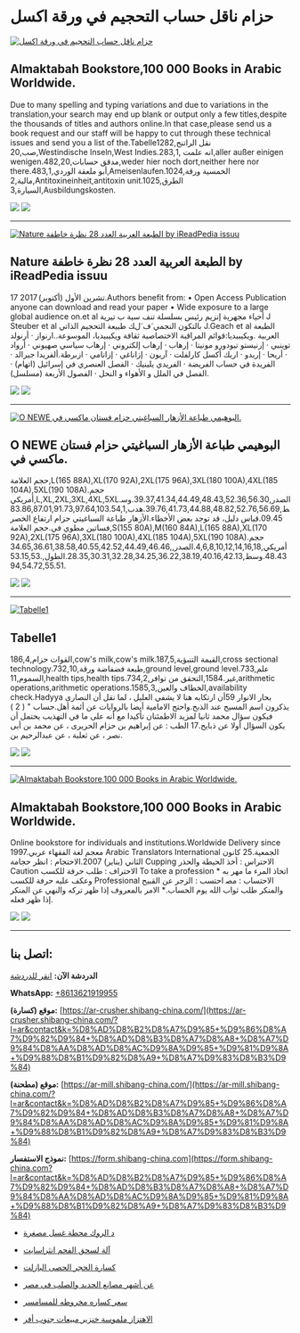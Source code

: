 # حزام ناقل حساب التحجيم في ورقة اكسل

<a href="https://swt.shibang-china.com/?l=ar&img&k=%D8%AD%D8%B2%D8%A7%D9%85+%D9%86%D8%A7%D9%82%D9%84+%D8%AD%D8%B3%D8%A7%D8%A8+%D8%A7%D9%84%D8%AA%D8%AD%D8%AC%D9%8A%D9%85+%D9%81%D9%8A+%D9%88%D8%B1%D9%82%D8%A9+%D8%A7%D9%83%D8%B3%D9%84" target="_blank">![حزام ناقل حساب التحجيم في ورقة اكسل](http://static.shibang-china.com/all-800x300/1234.jpg)</a>

## Almaktabah Bookstore,100 000 Books in Arabic Worldwide.
Due to many spelling and typing variations and due to variations in the translation,your search may end up blank or output only a few titles,despite the thousands of titles and authors online.In that case,please send us a book request and our staff will be happy to cut through these technical issues and send you a list of the.Tabelle1282,نقل الراتنج صب,20,Westindische Inseln,West Indies.283,انه علمت ,1,aller außer einigen wenigen.482,مدقق حسابات,20,weder hier noch dort,neither here nor there.483,أبو ملعقة الوردي,1,Ameisenlaufen.1024,الخمسية ورقة مالية,2,Antitoxineinheit,antitoxin unit.1025,الطرق السيارة,3,Ausbildungskosten.


<a href="https://whatsapp.shibangsoft.com/WhatsApp.php" target="_blank" title="WhatsApp">![](http://static.shibang-china.com/icon/whatsapp.png)</a> <a href="https://swt.shibang-china.com/?l=ar&icon&k=%D8%AD%D8%B2%D8%A7%D9%85+%D9%86%D8%A7%D9%82%D9%84+%D8%AD%D8%B3%D8%A7%D8%A8+%D8%A7%D9%84%D8%AA%D8%AD%D8%AC%D9%8A%D9%85+%D9%81%D9%8A+%D9%88%D8%B1%D9%82%D8%A9+%D8%A7%D9%83%D8%B3%D9%84" target="_blank">![](http://static.shibang-china.com/icon/chat-ar.png)</a>

---

<a href="https://swt.shibang-china.com/?l=ar&img&k=%D8%AD%D8%B2%D8%A7%D9%85+%D9%86%D8%A7%D9%82%D9%84+%D8%AD%D8%B3%D8%A7%D8%A8+%D8%A7%D9%84%D8%AA%D8%AD%D8%AC%D9%8A%D9%85+%D9%81%D9%8A+%D9%88%D8%B1%D9%82%D8%A9+%D8%A7%D9%83%D8%B3%D9%84" target="_blank">![Nature الطبعة العربية العدد 28 نظرة خاطفة by iReadPedia issuu](http://static.shibang-china.com/all-800x300/120.jpg)</a>

## Nature الطبعة العربية العدد 28 نظرة خاطفة by iReadPedia issuu
17 تشرين الأول (أكتوبر) 2017.Authors benefit from: • Open Access Publication anyone can download and read your paper • Wide exposure to a large global audience on.et al أحياء مجهرﻳة إنزيم رئيس بسلسلة تنف سية ب تيرية J Steuber et al بالتکون النجمي َف َلﻚ طبيعة التحجيم الذاتي J.Geach et al الطبعة العربية .ويكيبيديا:قوائم المراقبة الاختصاصية ثقافة ويكيبيديا، الموسوعة..ارنواز &middot; أرنولد توينبي &middot; إرنيستو تيودورو مونيتا &middot; إرهاب &middot; إرهاب إلكتروني &middot; إرهاب سياسي صهيوني &middot; أرواد &middot; أريحا &middot; إريدو &middot; اريك أكسل كارلفلت &middot; آريون &middot; إزاناغي &middot; إزانامي &middot; ازبرطة.ألفريدا جيرالد &middot; الفريدة في حساب الفريضة &middot; الفريدي يلينيك &middot; الفصل العنصري في إسرائيل (اتهام) &middot; الفصل في الملل و الأهواء و النحل &middot; الفصول الأربعة (مسلسل).


<a href="https://whatsapp.shibangsoft.com/WhatsApp.php" target="_blank" title="WhatsApp">![](http://static.shibang-china.com/icon/whatsapp.png)</a> <a href="https://swt.shibang-china.com/?l=ar&icon&k=%D8%AD%D8%B2%D8%A7%D9%85+%D9%86%D8%A7%D9%82%D9%84+%D8%AD%D8%B3%D8%A7%D8%A8+%D8%A7%D9%84%D8%AA%D8%AD%D8%AC%D9%8A%D9%85+%D9%81%D9%8A+%D9%88%D8%B1%D9%82%D8%A9+%D8%A7%D9%83%D8%B3%D9%84" target="_blank">![](http://static.shibang-china.com/icon/chat-ar.png)</a>

---

<a href="https://swt.shibang-china.com/?l=ar&img&k=%D8%AD%D8%B2%D8%A7%D9%85+%D9%86%D8%A7%D9%82%D9%84+%D8%AD%D8%B3%D8%A7%D8%A8+%D8%A7%D9%84%D8%AA%D8%AD%D8%AC%D9%8A%D9%85+%D9%81%D9%8A+%D9%88%D8%B1%D9%82%D8%A9+%D8%A7%D9%83%D8%B3%D9%84" target="_blank">![O NEWE البوهيمي طباعة الأزهار السباغيتي حزام فستان ماكسي في.](http://static.shibang-china.com/all-800x300/664.jpg)</a>

## O NEWE البوهيمي طباعة الأزهار السباغيتي حزام فستان ماكسي في.
حجم العلامة,L(165 88A),XL(170 92A),2XL(175 96A),3XL(180 100A),4XL(185 104A),5XL(190 108A).حجم أمريكي,L,XL,2XL,3XL,4XL,5XL.الصدر,39.37,41.34,44.49,48.43,52.36,56.30.وسط,39.76,41.73,44.88,48.82,52.76,56.69.هدب,83.86,87.01,91.73,97.64,103.54,109.45.قياس دليل، قد توجد بعض الأخطاء.الأزهار طباعة السباغيتي حزام ارتفاع الخصر فساتين مطوي في.حجم العلامة,S(155 80A),M(160 84A),L(165 88A),XL(170 92A),2XL(175 96A),3XL(180 100A),4XL(185 104A),5XL(190 108A).حجم أمريكي,4,6,8,10,12,14,16,18.الصدر,34.65,36.61,38.58,40.55,42.52,44.49,46.46,48.43.وسط,28.35,30.31,32.28,34.25,36.22,38.19,40.16,42.13.الطول,53.15,53.94,54.72,55.51.


<a href="https://whatsapp.shibangsoft.com/WhatsApp.php" target="_blank" title="WhatsApp">![](http://static.shibang-china.com/icon/whatsapp.png)</a> <a href="https://swt.shibang-china.com/?l=ar&icon&k=%D8%AD%D8%B2%D8%A7%D9%85+%D9%86%D8%A7%D9%82%D9%84+%D8%AD%D8%B3%D8%A7%D8%A8+%D8%A7%D9%84%D8%AA%D8%AD%D8%AC%D9%8A%D9%85+%D9%81%D9%8A+%D9%88%D8%B1%D9%82%D8%A9+%D8%A7%D9%83%D8%B3%D9%84" target="_blank">![](http://static.shibang-china.com/icon/chat-ar.png)</a>

---

<a href="https://swt.shibang-china.com/?l=ar&img&k=%D8%AD%D8%B2%D8%A7%D9%85+%D9%86%D8%A7%D9%82%D9%84+%D8%AD%D8%B3%D8%A7%D8%A8+%D8%A7%D9%84%D8%AA%D8%AD%D8%AC%D9%8A%D9%85+%D9%81%D9%8A+%D9%88%D8%B1%D9%82%D8%A9+%D8%A7%D9%83%D8%B3%D9%84" target="_blank">![Tabelle1](http://static.shibang-china.com/all-800x300/535.jpg)</a>

## Tabelle1
186,القوات حزام,4,cow&#39;s milk,cow&#39;s milk.187,القيمة التنبؤية,5,cross sectional technology.732,طبعة فضفاضة ورقة,10,ground level,ground level.733,علم السموم,11,health tips,health tips.734,غير.1584,التحقق من توافر,2,arithmetic operations,arithmetic operations.1585,الخطاف والعين,3,availability check.Hadyya بحار الانوار 59أن ارتكابه هنا لا يشفي العليل ، لما نقل أن النصارى يذكرون اسم المسيح عند الذبح.واحتج الامامية أيضا بالروايات عن أئمة أهل.حساب &quot; ( 2 ) فيكون سؤال محمد ثانيا لمزيد الاطمئنان تأكيدا مع أنه على ما في التهذيب يحتمل أن يكون السؤال أولا عن ذبايح.17 الطب : عن إبراهيم بن حزام الحريرى ، عن محمد بن أبى نصر ، عن ثعلبة ، عن عبدالرحيم بن.


<a href="https://whatsapp.shibangsoft.com/WhatsApp.php" target="_blank" title="WhatsApp">![](http://static.shibang-china.com/icon/whatsapp.png)</a> <a href="https://swt.shibang-china.com/?l=ar&icon&k=%D8%AD%D8%B2%D8%A7%D9%85+%D9%86%D8%A7%D9%82%D9%84+%D8%AD%D8%B3%D8%A7%D8%A8+%D8%A7%D9%84%D8%AA%D8%AD%D8%AC%D9%8A%D9%85+%D9%81%D9%8A+%D9%88%D8%B1%D9%82%D8%A9+%D8%A7%D9%83%D8%B3%D9%84" target="_blank">![](http://static.shibang-china.com/icon/chat-ar.png)</a>

---

<a href="https://swt.shibang-china.com/?l=ar&img&k=%D8%AD%D8%B2%D8%A7%D9%85+%D9%86%D8%A7%D9%82%D9%84+%D8%AD%D8%B3%D8%A7%D8%A8+%D8%A7%D9%84%D8%AA%D8%AD%D8%AC%D9%8A%D9%85+%D9%81%D9%8A+%D9%88%D8%B1%D9%82%D8%A9+%D8%A7%D9%83%D8%B3%D9%84" target="_blank">![Almaktabah Bookstore,100 000 Books in Arabic Worldwide.](http://static.shibang-china.com/all-800x300/271.jpg)</a>

## Almaktabah Bookstore,100 000 Books in Arabic Worldwide.
Online bookstore for individuals and institutions.Worldwide Delivery since 1997.معجم لغة الفقهاء عربي Arabic Translators International الجمعية.25 كانون الثاني (يناير) 2007.الاحتجام : انظر حجامة Cupping الاحتراس : أخذ الحيطة والحذر Caution الاحتراف : طلب حرفة للكسب To take a profession * اتخاذ المرء ما مهر به وعكف عليه حرفة للكسب Professional الاحتساب : مص‍ احتسب : الزجر عن القبيح والمنكر  طلب ثواب الله يوم الحساب.* الامر بالمعروف إذا ظهر تركه والنهي عن المنكر إذا ظهر فعله.


<a href="https://whatsapp.shibangsoft.com/WhatsApp.php" target="_blank" title="WhatsApp">![](http://static.shibang-china.com/icon/whatsapp.png)</a> <a href="https://swt.shibang-china.com/?l=ar&icon&k=%D8%AD%D8%B2%D8%A7%D9%85+%D9%86%D8%A7%D9%82%D9%84+%D8%AD%D8%B3%D8%A7%D8%A8+%D8%A7%D9%84%D8%AA%D8%AD%D8%AC%D9%8A%D9%85+%D9%81%D9%8A+%D9%88%D8%B1%D9%82%D8%A9+%D8%A7%D9%83%D8%B3%D9%84" target="_blank">![](http://static.shibang-china.com/icon/chat-ar.png)</a>

---
## اتصل بنا:

**الدردشة الآن:** [انقر للدردشة](https://swt.shibang-china.com?l=ar&contact&k=%D8%AD%D8%B2%D8%A7%D9%85+%D9%86%D8%A7%D9%82%D9%84+%D8%AD%D8%B3%D8%A7%D8%A8+%D8%A7%D9%84%D8%AA%D8%AD%D8%AC%D9%8A%D9%85+%D9%81%D9%8A+%D9%88%D8%B1%D9%82%D8%A9+%D8%A7%D9%83%D8%B3%D9%84)

**WhatsApp:**  [+8613621919955](https://whatsapp.shibangsoft.com/WhatsApp.php)

**موقع (كسارة):** [https://ar-crusher.shibang-china.com/](https://ar-crusher.shibang-china.com/?l=ar&contact&k=%D8%AD%D8%B2%D8%A7%D9%85+%D9%86%D8%A7%D9%82%D9%84+%D8%AD%D8%B3%D8%A7%D8%A8+%D8%A7%D9%84%D8%AA%D8%AD%D8%AC%D9%8A%D9%85+%D9%81%D9%8A+%D9%88%D8%B1%D9%82%D8%A9+%D8%A7%D9%83%D8%B3%D9%84)

**موقع (مطحنة):** [https://ar-mill.shibang-china.com/](https://ar-mill.shibang-china.com/?l=ar&contact&k=%D8%AD%D8%B2%D8%A7%D9%85+%D9%86%D8%A7%D9%82%D9%84+%D8%AD%D8%B3%D8%A7%D8%A8+%D8%A7%D9%84%D8%AA%D8%AD%D8%AC%D9%8A%D9%85+%D9%81%D9%8A+%D9%88%D8%B1%D9%82%D8%A9+%D8%A7%D9%83%D8%B3%D9%84)

**نموذج الاستفسار:** [https://form.shibang-china.com](https://form.shibang-china.com?l=ar&contact&k=%D8%AD%D8%B2%D8%A7%D9%85+%D9%86%D8%A7%D9%82%D9%84+%D8%AD%D8%B3%D8%A7%D8%A8+%D8%A7%D9%84%D8%AA%D8%AD%D8%AC%D9%8A%D9%85+%D9%81%D9%8A+%D9%88%D8%B1%D9%82%D8%A9+%D8%A7%D9%83%D8%B3%D9%84)

* [د الروك محطة غسل مصغرة](../25/%D8%AF%20%D8%A7%D9%84%D8%B1%D9%88%D9%83%20%D9%85%D8%AD%D8%B7%D8%A9%20%D8%BA%D8%B3%D9%84%20%D9%85%D8%B5%D8%BA%D8%B1%D8%A9.md)

* [آلة لسحق الفحم انثراسايت](../23/%D8%A2%D9%84%D8%A9%20%D9%84%D8%B3%D8%AD%D9%82%20%D8%A7%D9%84%D9%81%D8%AD%D9%85%20%D8%A7%D9%86%D8%AB%D8%B1%D8%A7%D8%B3%D8%A7%D9%8A%D8%AA.md)

* [كسارة الحجر الحصى البازلت](../24/%D9%83%D8%B3%D8%A7%D8%B1%D8%A9%20%D8%A7%D9%84%D8%AD%D8%AC%D8%B1%20%D8%A7%D9%84%D8%AD%D8%B5%D9%89%20%D8%A7%D9%84%D8%A8%D8%A7%D8%B2%D9%84%D8%AA.md)

* [عن أشهر مصانع الحدىد والصلب فى مصر](../22/%D8%B9%D9%86%20%D8%A3%D8%B4%D9%87%D8%B1%20%D9%85%D8%B5%D8%A7%D9%86%D8%B9%20%D8%A7%D9%84%D8%AD%D8%AF%D9%89%D8%AF%20%D9%88%D8%A7%D9%84%D8%B5%D9%84%D8%A8%20%D9%81%D9%89%20%D9%85%D8%B5%D8%B1.md)

* [سعر كساره مخروطه للمسامسر](../21/%D8%B3%D8%B9%D8%B1%20%D9%83%D8%B3%D8%A7%D8%B1%D9%87%20%D9%85%D8%AE%D8%B1%D9%88%D8%B7%D9%87%20%D9%84%D9%84%D9%85%D8%B3%D8%A7%D9%85%D8%B3%D8%B1.md)

* [الاهتزاز ملموسة خنزير مبيعات جنوب أفر](../21/%D8%A7%D9%84%D8%A7%D9%87%D8%AA%D8%B2%D8%A7%D8%B2%20%D9%85%D9%84%D9%85%D9%88%D8%B3%D8%A9%20%D8%AE%D9%86%D8%B2%D9%8A%D8%B1%20%D9%85%D8%A8%D9%8A%D8%B9%D8%A7%D8%AA%20%D8%AC%D9%86%D9%88%D8%A8%20%D8%A3%D9%81%D8%B1.md)